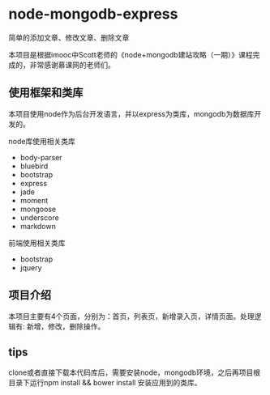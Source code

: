 # node-mongodb-express
简单的添加文章、修改文章、删除文章

本项目是根据imooc中Scott老师的《node+mongodb建站攻略（一期）》课程完成的，非常感谢慕课网的老师们。

## 使用框架和类库

本项目使用node作为后台开发语言，并以express为类库，mongodb为数据库开发的。

node库使用相关类库

- body-parser
- bluebird
- bootstrap
- express
- jade
- moment
- mongoose
- underscore
- markdown

前端使用相关类库

- bootstrap
- jquery

## 项目介绍

本项目主要有4个页面，分别为：首页，列表页，新增录入页，详情页面。处理逻辑有: 新增，修改，删除操作。

## tips

clone或者直接下载本代码库后，需要安装node，mongodb环境，之后再项目根目录下运行npm install && bower install 安装应用到的类库。
